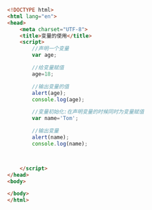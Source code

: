 
<BlogInfo title="3.变量的使用" author="白日梦想猿" pv=0 read_times=0 pre_cost_time=0分20秒 category="js学习" tag_list="['js学习']" create_time="2020.08.01 13:55:21" update_time="2020.08.01 13:59:07" />

```html
<!DOCTYPE html>
<html lang="en">
<head>
    <meta charset="UTF-8">
    <title>变量的使用</title>
    <script>
        //声明一个变量
        var age;

        //给变量赋值
        age=18;

        //输出变量的值
        alert(age);
        console.log(age);

        //变量初始化:在声明变量的时候同时为变量赋值
        var name='Tom';

        //输出变量
        alert(name);
        console.log(name);



    </script>
</head>
<body>

</body>
</html>
```
